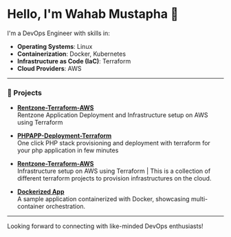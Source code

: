 # Hello, I'm Wahab Mustapha 👋

I'm a DevOps Engineer with skills in:

- **Operating Systems**: Linux
- **Containerization**: Docker, Kubernetes
- **Infrastructure as Code (IaC)**: Terraform
- **Cloud Providers**: AWS

---

### 🚀 Projects

- **[Rentzone-Terraform-AWS](https://github.com/wabsence/eligant__rentzone_terraform_ecs_project.git)**  
  Rentzone Application Deployment and Infrastructure setup on AWS using Terraform

- **[PHPAPP-Deployment-Terraform](https://github.com/wabsence/terraform-php-stack.git)**  
 One click PHP stack provisioning and deployment with terraform for your php application in few minutes

- **[Rentzone-Terraform-AWS](https://github.com/wabsence/TerraformProject.git)**  
  Infrastructure setup on AWS using Terraform | This is a collection of different terraform projects to provision infrastructures on the cloud.

- **[Dockerized App](https://github.com/wabsence/Dockerized-App)**  
  A sample application containerized with Docker, showcasing multi-container orchestration.

---

Looking forward to connecting with like-minded DevOps enthusiasts!
